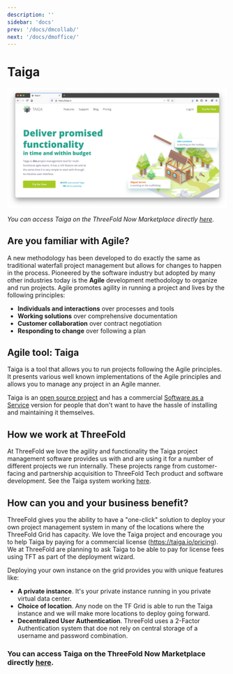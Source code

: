 ```yaml
---
description: ''
sidebar: 'docs'
prev: '/docs/dmcollab/'
next: '/docs/dmoffice/'
---
```


# Taiga

![](./img/taiga_frontpage.png)

*You can access Taiga on the ThreeFold Now Marketplace directly [here](https://marketplace.threefold.io/marketplace/#/solutions/taiga).*

## Are you familiar with Agile? 

A new methodology has been developed to do exactly the same as traditional waterfall project management but allows for changes to happen in the process. Pioneered by the software industry but adopted by many other industries today is the **Agile** development methodology to organize and run projects. Agile promotes agility in running a project and lives by the following principles:
- **Individuals and interactions** over processes and tools
- **Working solutions** over comprehensive documentation
- **Customer collaboration** over contract negotiation
- **Responding to change** over following a plan 

## Agile tool: Taiga

Taiga is a tool that allows you to run projects following the Agile principles. It presents various well known implementations of the Agile principles and allows you to manage any project in an Agile manner.

Taiga is an [open source project](https://github.com/taigaio) and has a commercial [Software as a Service](https://taiga.io/) version for people that don't want to have the hassle of installing and maintaining it themselves.

## How we work at ThreeFold

At ThreeFold we love the agility and functionality the Taiga project management software provides us with and are using it for a number of different projects we run internally. These projects range from customer-facing and partnership acquisition to ThreeFold Tech product and software development. See the Taiga system working [here](https://circles.threefold.me/discover).

## How can you and your business benefit?

ThreeFold gives you the ability to have a "one-click" solution to deploy your own project management system in many of the locations where the ThreeFold Grid has capacity. We love the Taiga project and encourage you to help Taiga by paying for a commercial license (https://taiga.io/pricing). We at ThreeFold are planning to ask Taiga to be able to pay for license fees using TFT as part of the deployment wizard.

Deploying your own instance on the grid provides you with unique features like:

- **A private instance**. It's your private instance running in you private virtual data center.
- **Choice of location**. Any node on the TF Grid is able to run the Taiga instance and we will make more locations to deploy going forward.
- **Decentralized User Authentication**. ThreeFold uses a 2-Factor Authentication system that doe not rely on central storage of a username and password combination.

### You can access Taiga on the ThreeFold Now Marketplace directly [here](https://marketplace.threefold.io/marketplace/#/solutions/taiga).